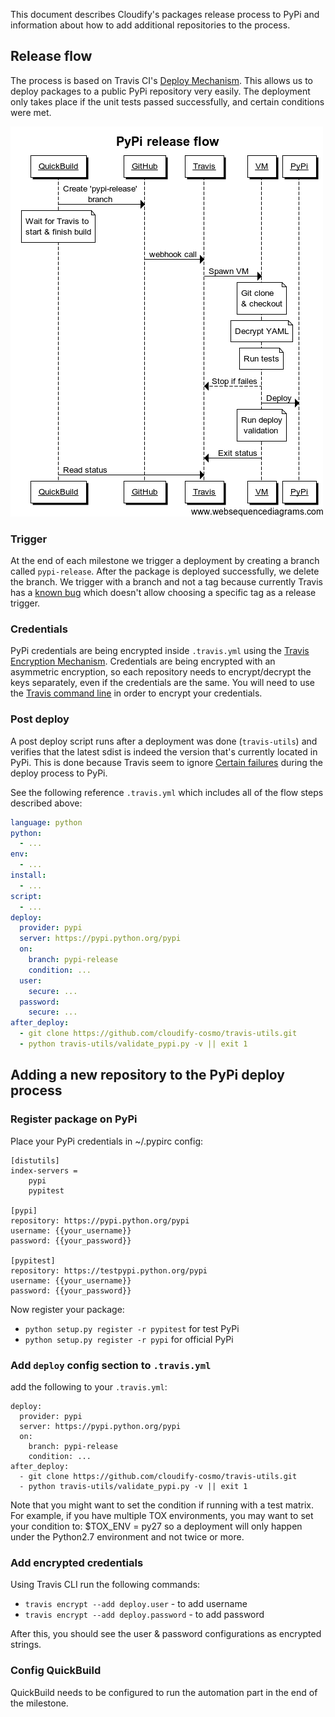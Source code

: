 This document describes Cloudify's packages release process to PyPi
and information about how to add additional repositories to the process.

## Release flow

The process is based on Travis CI's [Deploy Mechanism](http://docs.travis-ci.com/user/deployment/).
This allows us to deploy packages to a public PyPi repository very easily.
The deployment only takes place if the unit tests passed successfully, and certain conditions were met.

![PyPi Flow](images/pypi_flow.png)

### Trigger

At the end of each milestone we trigger a deployment by creating a branch called `pypi-release`.
After the package is deployed successfully, we delete the branch.
We trigger with a branch and not a tag because currently Travis has a [known bug](https://github.com/travis-ci/travis-ci/issues/1675) which doesn't allow choosing a specific tag as a release trigger.

### Credentials

PyPi credentials are being encrypted inside `.travis.yml` using the [Travis Encryption Mechanism](http://docs.travis-ci.com/user/encryption-keys/).
Credentials are being encrypted with an asymmetric encryption, so each repository needs to encrypt/decrypt the keys separately, even if the credentials are the same.
You will need to use the [Travis command line](https://github.com/travis-ci/travis.rb) in order to encrypt your credentials.

### Post deploy

A post deploy script runs after a deployment was done (`travis-utils`) and verifies that the latest sdist is indeed the version that's currently located in PyPi.
This is done because Travis seem to ignore [Certain failures](https://github.com/travis-ci/travis-ci/issues/3058) during the deploy process to PyPi.

See the following reference `.travis.yml` which includes all of the flow steps described above:

```yaml
language: python
python:
  - ...
env:
  - ...
install:
  - ...
script:
  - ...
deploy:
  provider: pypi
  server: https://pypi.python.org/pypi
  on:
    branch: pypi-release
    condition: ...
  user:
    secure: ...
  password:
    secure: ...
after_deploy:
  - git clone https://github.com/cloudify-cosmo/travis-utils.git
  - python travis-utils/validate_pypi.py -v || exit 1
```

## Adding a new repository to the PyPi deploy process

### Register package on PyPi

Place your PyPi credentials in ~/.pypirc config:

```
[distutils]
index-servers =
    pypi
    pypitest

[pypi]
repository: https://pypi.python.org/pypi
username: {{your_username}}
password: {{your_password}}

[pypitest]
repository: https://testpypi.python.org/pypi
username: {{your_username}}
password: {{your_password}}
```
Now register your package:

* `python setup.py register -r pypitest` for test PyPi
* `python setup.py register -r pypi` for official PyPi


### Add `deploy` config section to `.travis.yml`

add the following to your `.travis.yml`:
```
deploy:
  provider: pypi
  server: https://pypi.python.org/pypi
  on:
    branch: pypi-release
    condition: ...
after_deploy:
  - git clone https://github.com/cloudify-cosmo/travis-utils.git
  - python travis-utils/validate_pypi.py -v || exit 1
```

Note that you might want to set the condition if running with a test matrix.
For example, if you have multiple TOX environments, you may want to set your condition to: $TOX_ENV = py27 so a deployment will only happen under the Python2.7 environment and not twice or more.

### Add encrypted credentials

Using Travis CLI run the following commands:
* `travis encrypt --add deploy.user` - to add username
* `travis encrypt --add deploy.password` - to add password

After this, you should see the user & password configurations as encrypted strings.

### Config QuickBuild

QuickBuild needs to be configured to run the automation part in the end of the milestone.
